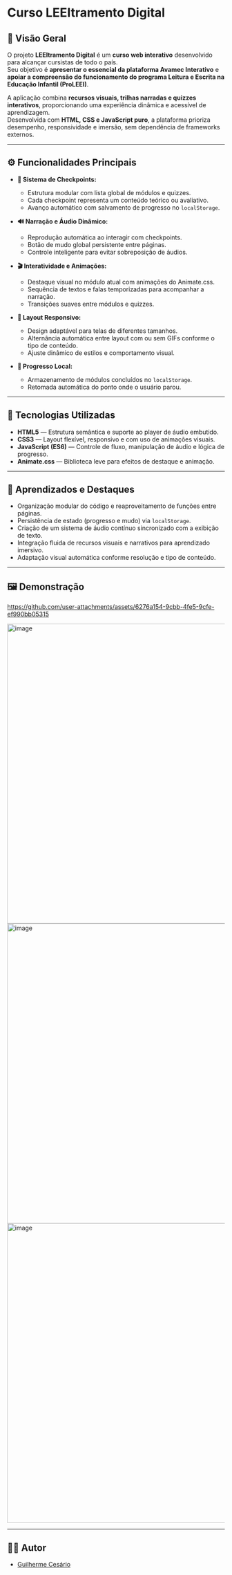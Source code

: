 # Curso LEEItramento Digital

## 🎯 Visão Geral  
O projeto **LEEItramento Digital** é um **curso web interativo** desenvolvido para alcançar cursistas de todo o país.  
Seu objetivo é **apresentar o essencial da plataforma Avamec Interativo** e **apoiar a compreensão do funcionamento do programa Leitura e Escrita na Educação Infantil (ProLEEI)**.

A aplicação combina **recursos visuais, trilhas narradas e quizzes interativos**, proporcionando uma experiência dinâmica e acessível de aprendizagem.  
Desenvolvida com **HTML, CSS e JavaScript puro**, a plataforma prioriza desempenho, responsividade e imersão, sem dependência de frameworks externos.

---

## ⚙️ Funcionalidades Principais  

- **🧭 Sistema de Checkpoints:**
  - Estrutura modular com lista global de módulos e quizzes.
  - Cada checkpoint representa um conteúdo teórico ou avaliativo.
  - Avanço automático com salvamento de progresso no `localStorage`.

- **🔊 Narração e Áudio Dinâmico:**
  - Reprodução automática ao interagir com checkpoints.
  - Botão de mudo global persistente entre páginas.
  - Controle inteligente para evitar sobreposição de áudios.

- **🎬 Interatividade e Animações:**
  - Destaque visual no módulo atual com animações do Animate.css.
  - Sequência de textos e falas temporizadas para acompanhar a narração.
  - Transições suaves entre módulos e quizzes.

- **📱 Layout Responsivo:**
  - Design adaptável para telas de diferentes tamanhos.
  - Alternância automática entre layout com ou sem GIFs conforme o tipo de conteúdo.
  - Ajuste dinâmico de estilos e comportamento visual.

- **💾 Progresso Local:**
  - Armazenamento de módulos concluídos no `localStorage`.
  - Retomada automática do ponto onde o usuário parou.

---

## 🧩 Tecnologias Utilizadas  

- **HTML5** — Estrutura semântica e suporte ao player de áudio embutido.  
- **CSS3** — Layout flexível, responsivo e com uso de animações visuais.  
- **JavaScript (ES6)** — Controle de fluxo, manipulação de áudio e lógica de progresso.  
- **Animate.css** — Biblioteca leve para efeitos de destaque e animação.  

---

## 🧠 Aprendizados e Destaques  

- Organização modular do código e reaproveitamento de funções entre páginas.  
- Persistência de estado (progresso e mudo) via `localStorage`.  
- Criação de um sistema de áudio contínuo sincronizado com a exibição de texto.  
- Integração fluida de recursos visuais e narrativos para aprendizado imersivo.  
- Adaptação visual automática conforme resolução e tipo de conteúdo.  

---

## 🖼️ Demonstração  

https://github.com/user-attachments/assets/6276a154-9cbb-4fe5-9cfe-ef990bb05315

<img width="1280" height="693" alt="image" src="https://github.com/user-attachments/assets/196e400a-baf9-4176-83df-65524699492d" />
<img width="1280" height="693" alt="image" src="https://github.com/user-attachments/assets/85668a09-0c28-4150-a7a6-bd60e650da94" />
<img width="1280" height="693" alt="image" src="https://github.com/user-attachments/assets/9a28a553-c68a-40b7-a857-fda7f11b9443" />


---

## 👨‍💻 Autor  
- [Guilherme Cesário](https://github.com/Gu1san)  
